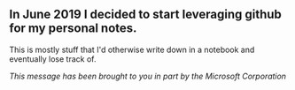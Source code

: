 ## In June 2019 I decided to start leveraging github for my personal notes.  
This is mostly stuff that I'd otherwise write down in a notebook and eventually lose track of. 


*This message has been brought to you in part by the Microsoft Corporation*
